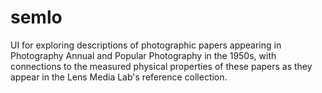 # semlo

UI for exploring descriptions of photographic papers appearing in Photography Annual and Popular Photography in the 1950s, with connections to the measured physical properties of these papers as they appear in the Lens Media Lab's reference collection.
